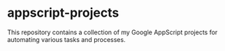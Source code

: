 # appscript-projects
This repository contains a collection of my Google AppScript projects for automating various tasks and processes. 
